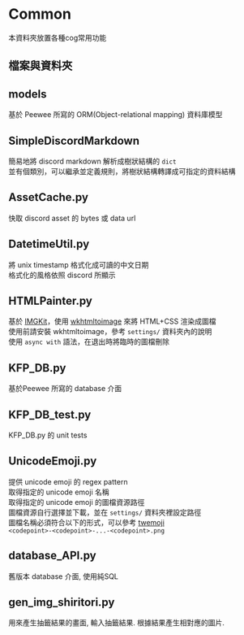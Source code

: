 # Common

本資料夾放置各種cog常用功能

## 檔案與資料夾

models
---

基於 Peewee 所寫的 ORM(Object-relational mapping) 資料庫模型

SimpleDiscordMarkdown
---
簡易地將 discord markdown 解析成樹狀結構的 `dict`  
並有個類別，可以繼承並定義規則，將樹狀結構轉譯成可指定的資料結構

AssetCache.py
---
快取 discord asset 的 bytes 或 data url

DatetimeUtil.py
---
將 unix timestamp 格式化成可讀的中文日期  
格式化的風格依照 discord 所顯示

HTMLPainter.py
---
基於 [IMGKit](https://github.com/jarrekk/imgkit)，使用 [wkhtmltoimage](https://wkhtmltopdf.org/) 來將 HTML+CSS 渲染成圖檔  
使用前請安裝 wkhtmltoimage，參考 `settings/` 資料夾內的說明  
使用 `async with` 語法，在退出時將臨時的圖檔刪除

KFP_DB.py
---
基於Peewee 所寫的 database 介面

KFP_DB_test.py
---
KFP_DB.py 的 unit tests

UnicodeEmoji.py
---
提供 unicode emoji 的 regex pattern  
取得指定的 unicode emoji 名稱  
取得指定的 unicode emoji 的圖檔資源路徑  
圖檔資源自行選擇並下載，並在 `settings/` 資料夾裡設定路徑  
圖檔名稱必須符合以下的形式，可以參考 [twemoji](https://github.com/twitter/twemoji)  
`<codepoint>-<codepoint>-...-<codepoint>.png`

database_API.py
---
舊版本 database 介面, 使用純SQL

gen_img_shiritori.py
---
用來產生抽籤結果的畫面, 輸入抽籤結果. 根據結果產生相對應的圖片.
